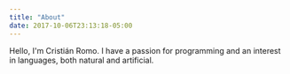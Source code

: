 ```yaml
---
title: "About"
date: 2017-10-06T23:13:18-05:00
---
```


Hello, I'm Cristián Romo. I have a passion for programming and an interest in languages, both natural and artificial.
